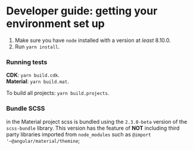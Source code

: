 # Developer guide: getting your environment set up

1. Make sure you have `node` installed with a version at _least_ 8.10.0.
2. Run `yarn install`.


### Running tests

**CDK**: `yarn build.cdk`.  
**Material**: `yarn build.mat`.   

To build all projects: `yarn build.projects`.


### Bundle SCSS

in the Material project scss is bundled using the `2.3.0-beta` version of the `scss-bundle` library. This version has the feature of **NOT** including third party libraries imported from `node_modules` such as `@import '~@angular/material/themine`;
